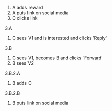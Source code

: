1. A adds reward
2. A puts link on social media
3. C clicks link

3.A
1. C sees V1 and is interested and clicks 'Reply'

3.B
1. C sees V1, becomes B and clicks 'Forward'
2. B sees V2

3.B.2.A
1. B adds C

3.B.2.B
1. B puts link on social media
